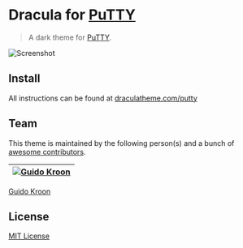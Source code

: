 # Dracula for [PuTTY](https://www.chiark.greenend.org.uk/~sgtatham/putty/)

> A dark theme for [PuTTY](https://www.chiark.greenend.org.uk/~sgtatham/putty/).

![Screenshot](https://github.com/gkroon/dracula-putty/raw/master/dracula-putty.png)

## Install

All instructions can be found at [draculatheme.com/putty](https://draculatheme.com/putty)

## Team

This theme is maintained by the following person(s) and a bunch of [awesome contributors](https://github.com/gkroon/dracula-putty/graphs/contributors).

[![Guido Kroon](https://avatars0.githubusercontent.com/u/8877690?v=3&s=70)](https://github.com/gkroon) |
--- |
[Guido Kroon](https://github.com/gkroon)

## License

[MIT License](./LICENSE)
